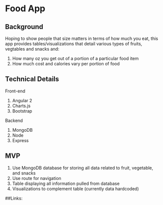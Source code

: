 # Food App

## Background
Hoping to show people that size matters in terms of how much you eat, this app provides tables/visualizations that detail various types of fruits, vegtables and snacks and:
1. How many oz you get out of a portion of a particular food item
2. How much cost and calories vary per portion of food


## Technical Details
Front-end
1. Angular 2
2. Charts.js
3. Bootstrap

Backend
1. MongoDB
2. Node
3. Express


## MVP
1. Use MongoDB database for storing all data related to fruit, vegetable, and snacks
2. Use route for navigation
3. Table displaying all information pulled from database
4. Visualizations to complement table (currently data hardcoded)


##Links:

